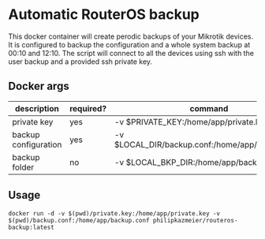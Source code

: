 # Automatic RouterOS backup

This docker container will create perodic backups of your Mikrotik devices.
It is configured to backup the configuration and a whole system backup at 00:10 and 12:10.
The script will connect to all the devices using ssh with the user backup and a provided ssh private key.


## Docker args
| description          | required? | command                                         |
|----------------------|-----------|-------------------------------------------------|
| private key          | yes       | -v $PRIVATE_KEY:/home/app/private.key           |
| backup configuration | yes       | -v $LOCAL_DIR/backup.conf:/home/app/backup.conf |
| backup folder        | no        | -v $LOCAL_BKP_DIR:/home/app/backup              |

## Usage
```docker run -d -v $(pwd)/private.key:/home/app/private.key -v $(pwd)/backup.conf:/home/app/backup.conf philipkazmeier/routeros-backup:latest```
